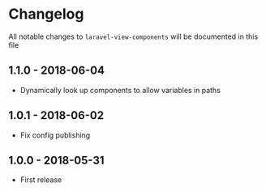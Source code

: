# Changelog

All notable changes to `laravel-view-components` will be documented in this file

## 1.1.0 - 2018-06-04
- Dynamically look up components to allow variables in paths

## 1.0.1 - 2018-06-02
- Fix config publishing

## 1.0.0 - 2018-05-31
- First release
